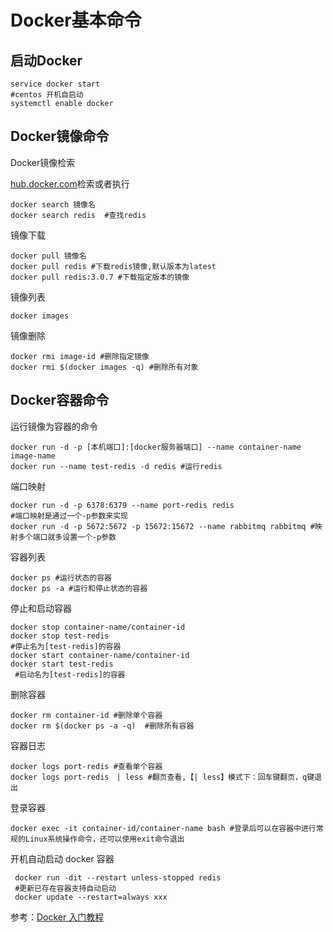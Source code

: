 # Docker基本命令

## 启动Docker

```
service docker start
#centos 开机自启动
systemctl enable docker

```

## Docker镜像命令

Docker镜像检索

[hub.docker.com](/hub.docker.com)检索或者执行

```
docker search 镜像名
docker search redis  #查找redis
```

镜像下载

```
docker pull 镜像名
docker pull redis #下载redis镜像,默认版本为latest
docker pull redis:3.0.7 #下载指定版本的镜像
```

镜像列表

```
docker images
```

镜像删除

```
docker rmi image-id #删除指定镜像
docker rmi $(docker images -q) #删除所有对象
```

## Docker容器命令

运行镜像为容器的命令

```
docker run -d -p [本机端口]:[docker服务器端口] --name container-name image-name
docker run --name test-redis -d redis #运行redis
```

端口映射

```
docker run -d -p 6378:6379 --name port-redis redis 
#端口映射是通过一个-p参数来实现
docker run -d -p 5672:5672 -p 15672:15672 --name rabbitmq rabbitmq #映射多个端口就多设置一个-p参数
```

容器列表

```
docker ps #运行状态的容器
docker ps -a #运行和停止状态的容器
```

停止和启动容器

```
docker stop container-name/container-id
docker stop test-redis 
#停止名为[test-redis]的容器
docker start container-name/container-id
docker start test-redis
 #启动名为[test-redis]的容器
```

删除容器

```
docker rm container-id #删除单个容器
docker rm $(docker ps -a -q)  #删除所有容器
```

容器日志

```
docker logs port-redis #查看单个容器
docker logs port-redis　| less #翻页查看,【| less】模式下：回车键翻页，q键退出
```

登录容器

```
docker exec -it container-id/container-name bash #登录后可以在容器中进行常规的Linux系统操作命令，还可以使用exit命令退出
```


开机自动启动 docker 容器

```
 docker run -dit --restart unless-stopped redis
 #更新已存在容器支持自动启动
 docker update --restart=always xxx
```




参考：[Docker 入门教程](https://blog.csdn.net/xiaolyuh123/article/details/72528860)

